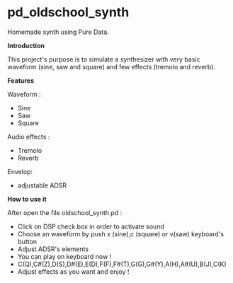 pd_oldschool_synth
==================

Homemade synth using Pure Data.

<strong>Introduction</strong>

This project's purpose is to simulate a synthesizer with very basic waveform (sine, saw and square) and few effects (tremolo and reverb).


<strong>Features</strong>

Waveform : 
<ul>
	<li>Sine</li>
	<li>Saw</li>
	<li>Square</li>
</ul>

Audio effects : 
<ul>
	<li>Tremolo</li>
	<li>Reverb</li>
</ul>

Envelop:
<ul>
	<li>adjustable ADSR</li>
</ul>

<strong>How to use it</strong>

After open the file oldschool_synth.pd :
<ul>
	<li>Click on DSP check box in order to activate sound</li>
  <li>Choose an waveform by push x (sine),c (square) or v(saw) keyboard's button</li>
  <li>Adjust ADSR's elements</li>
  <li>You can play on keyboard now ! </li>
  <li>C(Q),C#(Z),D(S),D#(E),E(D),F(F),F#(T),G(G),G#(Y),A(H),A#(U),B(J),C(K)</li>
  <li>Adjust effects as you want and enjoy ! </li>
</ul>
